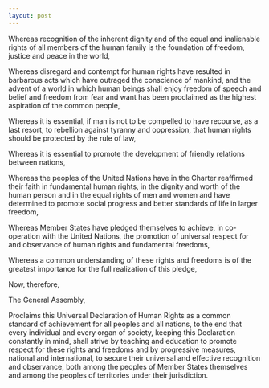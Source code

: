 ```yaml
---
layout: post
---
```


Whereas recognition of the inherent dignity and of the equal and inalienable
rights of all members of the human family is the foundation of freedom, justice
and peace in the world,

Whereas disregard and contempt for human rights have resulted in barbarous acts
which have outraged the conscience of mankind, and the advent of a world in
which human beings shall enjoy freedom of speech and belief and freedom from
fear and want has been proclaimed as the highest aspiration of the common
people,

Whereas it is essential, if man is not to be compelled to have recourse, as a
last resort, to rebellion against tyranny and oppression, that human rights
should be protected by the rule of law,

Whereas it is essential to promote the development of friendly relations between
nations,

Whereas the peoples of the United Nations have in the Charter reaffirmed their
faith in fundamental human rights, in the dignity and worth of the human person
and in the equal rights of men and women and have determined to promote social
progress and better standards of life in larger freedom,

Whereas Member States have pledged themselves to achieve, in co-operation with
the United Nations, the promotion of universal respect for and observance of
human rights and fundamental freedoms,

Whereas a common understanding of these rights and freedoms is of the greatest
importance for the full realization of this pledge,

Now, therefore,

The General Assembly,

Proclaims this Universal Declaration of Human Rights as a common standard of
achievement for all peoples and all nations, to the end that every individual
and every organ of society, keeping this Declaration constantly in mind, shall
strive by teaching and education to promote respect for these rights and
freedoms and by progressive measures, national and international, to secure
their universal and effective recognition and observance, both among the peoples
of Member States themselves and among the peoples of territories under their
jurisdiction.
